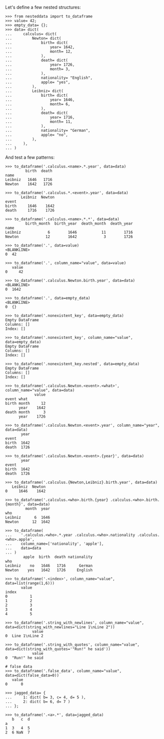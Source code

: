 Let's define a few nested structures:

    >>> from nesteddata import to_dataframe
    >>> value= 42;
    >>> empty_data= {};
    >>> data= dict(
    ...     calculus= dict(
    ...         Newton= dict(
    ...             birth= dict(
    ...                 year= 1642,
    ...                 month= 12,
    ...             ),
    ...             death= dict(
    ...                 year= 1726,
    ...                 month= 3,
    ...             ),
    ...             nationality= "English",
    ...             apple= "yes",
    ...         ),
    ...         Leibniz= dict(
    ...             birth= dict(
    ...                 year= 1646,
    ...                 month= 6,
    ...             ),
    ...             death= dict(
    ...                 year= 1716,
    ...                 month= 11,
    ...             ),
    ...             nationality= "German",
    ...             apple= "no",
    ...         ),
    ...     ),
    ... )

And test a few patterns:

    >>> to_dataframe('.calculus.<name>.*.year', data=data)
             birth  death
    name                 
    Leibniz   1646   1716
    Newton    1642   1726

    >>> to_dataframe('.calculus.*.<event>.year', data=data)
           Leibniz  Newton
    event                 
    birth     1646    1642
    death     1716    1726

    >>> to_dataframe('.calculus.<name>.*.*', data=data)
             birth_month  birth_year  death_month  death_year
    name                                                     
    Leibniz            6        1646           11        1716
    Newton            12        1642            3        1726

    >>> to_dataframe('.', data=value)
    <BLANKLINE>
    0  42

    >>> to_dataframe('.', column_name="value", data=value)
       value
    0     42

    >>> to_dataframe('.calculus.Newton.birth.year', data=data)
    <BLANKLINE>
    0  1642

    >>> to_dataframe('.', data=empty_data)
    <BLANKLINE>
    0  {}

    >>> to_dataframe('.nonexistent_key', data=empty_data)
    Empty DataFrame
    Columns: []
    Index: []

    >>> to_dataframe('.nonexistent_key', column_name="value", data=empty_data)
    Empty DataFrame
    Columns: []
    Index: []

    >>> to_dataframe('.nonexistent_key.nested', data=empty_data)
    Empty DataFrame
    Columns: []
    Index: []

    >>> to_dataframe('.calculus.Newton.<event>.<what>', column_name="value", data=data)
                 value
    event what        
    birth month     12
          year    1642
    death month      3
          year    1726

    >>> to_dataframe('.calculus.Newton.<event>.year', column_name="year", data=data)
           year
    event      
    birth  1642
    death  1726

    >>> to_dataframe('.calculus.Newton.<event>.{year}', data=data)
           year
    event      
    birth  1642
    death  1726

    >>> to_dataframe('.calculus.{Newton,Leibniz}.birth.year', data=data)
       Leibniz  Newton
    0     1646    1642

    >>> to_dataframe('.calculus.<who>.birth.{year} .calculus.<who>.birth.{month}', data=data)
             month  year
    who                 
    Leibniz      6  1646
    Newton      12  1642

    >>> to_dataframe(
    ...    '.calculus.<who>.*.year .calculus.<who>.nationality .calculus.<who>.apple',
    ...    column_name=['nationality', 'apple'],
    ...    data=data
    ... )
            apple  birth  death nationality
    who                                    
    Leibniz    no   1646   1716      German
    Newton    yes   1642   1726     English

    >>> to_dataframe('.<index>', column_name="value", data=list(range(1,6)))
           value
    index       
    0          1
    1          2
    2          3
    3          4
    4          5

    >>> to_dataframe('.string_with_newlines', column_name="value", data=dict(string_with_newlines="Line 1\nLine 2"))
                value
    0  Line 1\nLine 2

    >>> to_dataframe('.string_with_quotes', column_name="value", data=dict(string_with_quotes='"Run!" he said'))
                value
    0  "Run!" he said

    # false data
    >>> to_dataframe('.false_data', column_name="value", data=dict(false_data=0))
       value
    0      0

    >>> jagged_data= {
    ...     1: dict( b= 3, c= 4, d= 5 ),
    ...     2: dict( b= 6, d= 7 )
    ... };

    >>> to_dataframe('.<a>.*', data=jagged_data)
       b   c  d
    a          
    1  3   4  5
    2  6 NaN  7

